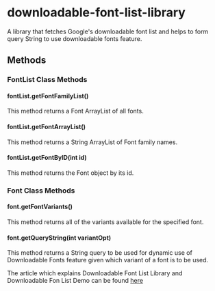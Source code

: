 # downloadable-font-list-library
A library that fetches Google's downloadable font list and helps to form query String to use downloadable fonts feature.

## Methods
### FontList Class Methods
#### fontList.getFontFamilyList()
  This method returns a Font ArrayList of all fonts.

#### fontList.getFontArrayList()
  This method returns a String ArrayList of Font family names.

#### fontList.getFontByID(int id)
  This method returns the Font object by its id.


### Font Class Methods
#### font.getFontVariants()
  This method returns all of the variants available for the specified font.

#### font.getQueryString(int variantOpt)
  This method returns a String query to be used for dynamic use of Downloadable Fonts feature given which variant of a font is to be used.



The article which explains Downloadable Font List Library and Downloadable Fon List Demo can be found [here](https://medium.com/@firatkarababa/retrieve-available-downloadable-font-list-for-android-downloadable-font-list-library-731f8d6a7281)

